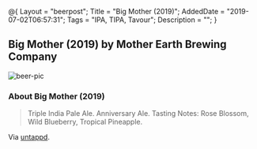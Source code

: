 @{
 Layout = "beerpost";
 Title = "Big Mother (2019)";
 AddedDate = "2019-07-02T06:57:31";
 Tags = "IPA, TIPA, Tavour";
 Description = "";
 }
 

## Big Mother (2019) by Mother Earth Brewing Company

![beer-pic]

### About Big Mother (2019)

> Triple India Pale Ale. Anniversary Ale. Tasting Notes: Rose Blossom, Wild Blueberry, Tropical Pineapple.

Via [untappd][untappd-url].

[untappd-url]: <https://untappd.com//b/mother-earth-brewing-company-big-mother-2019/3202399>
[beer-pic]: https://jasonpowley.com/assets/img/2019-07-02-big-mother-2019.jpeg "Big Mother (2019) by Mother Earth Brewing Company"
